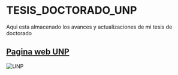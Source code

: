 # TESIS_DOCTORADO_UNP
Aqui esta almacenado los avances y actualizaciones de mi tesis de doctorado

## [Pagina web UNP](http://www.unp.edu.pe/)
![](https://upload.wikimedia.org/wikipedia/commons/2/25/Escudo_Universidad_Nacional_de_Piura.png "UNP")

